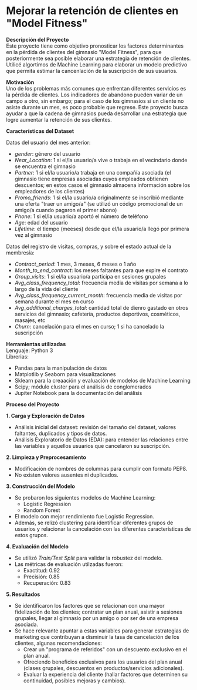 # Mejorar la retención de clientes en "Model Fitness"

**Descripción del Proyecto**  
Este proyecto tiene como objetivo pronosticar los factores determinantes en la pérdida de clientes del gimnasio "Model Fitness", para que posteriormente sea posible elaborar una estrategia de retención de clientes.  
Utilicé algortimos de Machine Learning para elaborar un modelo predictivo que permita estimar la cancenlación de la suscripción de sus usuarios.  

**Motivación**  
Uno de los problemas más comunes que enfrentan diferentes servicios es la pérdida de clientes. Los indicadores de abandono pueden variar de un campo a otro, sin embargo; para el caso de los gimnasios si un cliente no asiste durante un mes, es poco probable que regrese. Este proyecto busca ayudar a que la cadena de gimnasios pueda desarrollar una estrategia que logre aumentar la retención de sus clientes.  

**Características del Dataset**  

Datos del usuario del mes anterior:
- *gender*: género del usuario
- *Near_Location*: 1 si el/la usuario/a vive o trabaja en el vecindario donde se encuentra el gimnasio
- *Partner*: 1 si el/la usuario/a trabaja en una compañía asociada (el gimnasio tiene empresas asociadas cuyos empleados obtienen descuentos; en estos casos el gimnasio almacena información sobre los empleadores de los clientes)
- *Promo_friends*: 1 si el/la usuario/a originalmente se inscribió mediante una oferta "traer un amigo/a" (se utilizó un código promocional de un amigo/a cuando pagaron el primer abono)
- *Phone*: 1 si el/la usuario/a aportó el número de teléfono
- *Age*: edad del usuario
- *Lifetime*: el tiempo (meeses) desde que el/la usuario/a llegó por primera vez al gimnasio

Datos del registro de visitas, compras, y sobre el estado actual de la membresía:
- *Contract_period*: 1 mes, 3 meses, 6 meses o 1 año
- *Month_to_end_contract*: los meses faltantes para que expire el contrato
- *Group_visits*: 1 si el/la usuario/a participa en sesiones grupales
- *Avg_class_frequency_total*: frecuencia media de visitas por semana a lo largo de la vida del cliente
- *Avg_class_frequency_current_month*: frecuencia media de visitas por semana durante el mes en curso
- *Avg_additional_charges_total*: cantidad total de dienro gastado en otros servicios del gimnasio; cafetería, productos deportivos, cosméticos, masajes, etc
- *Churn*: cancelación para el mes en curso; 1 si ha cancelado la suscripción

**Herramientas utilizadas**  
Lenguaje: Python 3  
Librerias:
- Pandas para la manipulación de datos
- Matplotlib y Seaborn para visualizaciones
- Sklearn para la creaación y evaluación de modelos de Machine Learning
- Scipy; módulo cluster para el análisis de conglomerados
- Jupiter Notebook para la documentación del análisis

**Proceso del Proyecto**  

**1. Carga y Exploración de Datos**  
- Análisis inicial del dataset: revisión del tamaño del dataset, valores faltantes, duplicados y tipos de datos.
- Análisis Exploratorio de Datos (EDA): para entender las relaciones entre las variables y aquellos usuarios que cancelaron su suscripción.

**2. Limpieza y Preprocesamiento**  
- Modificación de nombres de columnas para cumplir con formato PEP8.
- No existen valores ausentes ni duplicados.

**3. Construcción del Modelo**  
- Se probaron los siguientes modelos de Machine Learning:
    - Logistic Regression
    - Random Forest
- El modelo con mejor rendimiento fue Logistic Regression.
- Además, se relizó clustering para identificar diferentes grupos de usuarios y relacionar la cancelación con las diferentes características de estos grupos.

**4. Evaluación del Modelo**  
- Se utilizó *Train/Test Split* para validar la robustez del modelo.
- Las métricas de evaluación utilzadas fueron:
    - Exactitud: 0.92
    - Precisión: 0.85
    - Recuperación: 0.83
 
**5. Resultados**  
- Se identificaron los factores que se relacionan con una mayor fidelización de los clientes; contratar un plan anual, asistir a sesiones grupales, llegar al gimnasio por un amigo o por ser de una empresa asociada.
- Se hace relevante apuntar a estas variables para generar estrategias de marketing que contribuyan a disminuir la tasa de cancelación de los clientes, algunas recomendaciones:
    - Crear un "programa de referidos" con un descuento exclusivo en el plan anual.
    - Ofreciendo beneficios exclusivos para los usuarios del plan anual (clases grupales, descuentos en productos/servicios adicionales).
    - Evaluar la experiencia del cliente (hallar factores que determinen su continuidad, posibles mejoras y cambios).
